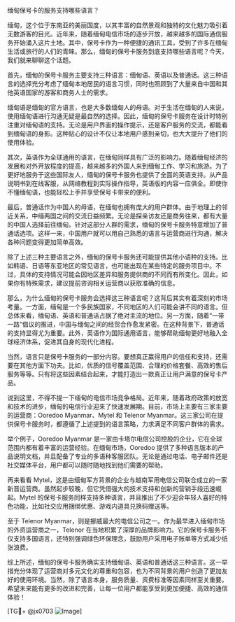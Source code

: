缅甸保号卡的服务支持哪些语言？

缅甸，这个位于东南亚的美丽国度，以其丰富的自然景观和独特的文化魅力吸引着无数游客的目光。近年来，随着缅甸电信市场的逐步开放，越来越多的国际通信服务开始涌入这片土地。其中，保号卡作为一种便捷的通讯工具，受到了许多在缅甸生活或旅行的人们的青睐。那么，缅甸的保号卡服务到底支持哪些语言呢？今天，我们就来聊聊这个话题。

首先，缅甸的保号卡服务主要支持三种语言：缅甸语、英语以及普通话。这三种语言的选择充分考虑了缅甸本地居民的语言习惯，同时也照顾到了大量来自中国和其他英语国家的游客和商务人士的需求。

缅甸语是缅甸的官方语言，也是大多数缅甸人的母语。对于生活在缅甸的人来说，使用缅甸语进行沟通无疑是最自然的选择。因此，缅甸的保号卡服务在设计时特别注重对缅甸语的支持。无论是用户界面的操作提示，还是客户服务的交流，都能看到缅甸语的身影。这种贴心的设计不仅让本地用户感到亲切，也大大提升了他们的使用体验。

其次，英语作为全球通用的语言，在缅甸同样具有广泛的影响力。随着缅甸经济的发展和对外开放程度的提高，越来越多的外国人来到缅甸工作、学习和旅游。为了更好地服务于这些国际友人，缅甸的保号卡服务也提供了全面的英语支持。从产品说明书到在线客服，从网络教程到实际操作指导，英语版的内容一应俱全。即使你不懂缅甸语，也能轻松上手并享受保号卡带来的便利。

最后，普通话作为中国人的母语，在缅甸也拥有庞大的用户群体。由于地理上的邻近关系，中缅两国之间的交流日益频繁。无论是探亲访友还是商务往来，都有大量的中国人选择前往缅甸。针对这部分人群的需求，缅甸的保号卡服务特意增加了普通话选项。这样一来，中国用户就可以用自己熟悉的语言与运营商进行沟通，解决各种问题变得更加简单高效。

除了上述三种主要语言之外，缅甸的保号卡服务还可能提供其他小语种的支持。比如韩语、日语等东亚地区的常见语言，也可能出现在某些特定的服务项目中。不过，具体的支持情况可能会因地区差异和服务提供商的不同而有所变化。因此，如果你有特殊需求，建议提前咨询相关运营商以获取准确的信息。

那么，为什么缅甸的保号卡服务会选择这三种语言呢？这背后其实有着深刻的市场考量。一方面，缅甸是一个多民族国家，不同地区的人们可能会讲不同的语言。但总体来看，缅甸语、英语和普通话占据了绝对主流的地位。另一方面，随着“一带一路”倡议的推进，中国与缅甸之间的经贸合作愈发紧密。在这种背景下，普通话的支持显得尤为重要。此外，英语作为国际通用语言，能够帮助缅甸更好地融入全球经济体系，促进其自身的现代化进程。

当然，语言只是保号卡服务的一部分内容。要想真正赢得用户的信任和支持，还需要在其他方面下功夫。比如，优质的信号覆盖范围、合理的价格套餐、高效的售后服务等等。只有将这些因素结合起来，才能打造出一款真正让用户满意的保号卡产品。

说到这里，不得不提一下缅甸的电信市场竞争格局。近年来，随着政府政策的放宽和技术的进步，缅甸的电信行业迎来了快速发展期。目前，市场上主要有三家主要的运营商：Ooredoo Myanmar、Mytel 和 Telenor Myanmar。这三家公司在提供保号卡服务时，都遵循了上述提到的语言策略，力求满足不同客户群体的需求。

举个例子，Ooredoo Myanmar 是一家由卡塔尔电信公司控股的企业，它在全球范围内都有着丰富的运营经验。在缅甸市场，Ooredoo 提供了多种语言版本的产品说明文档，并且配备了专业的多语种客服团队。无论是通过电话、电子邮件还是社交媒体平台，用户都可以随时随地找到他们需要的帮助。

再来看看 Mytel，这是由缅甸军方背景的企业与越南军用电信公司联合成立的一家新晋运营商。虽然起步较晚，但它凭借强大的技术支持和创新的营销手段迅速崛起。Mytel 的保号卡服务同样支持多种语言，并且推出了不少迎合年轻人喜好的特色功能，比如社交应用捆绑优惠、游戏内道具兑换码赠送等。

至于 Telenor Myanmar，则是挪威最大的电信公司之一。作为最早进入缅甸市场的外资运营商之一，Telenor 在当地积累了深厚的品牌影响力。它的保号卡服务不仅支持多国语言，还特别强调绿色环保理念，鼓励用户采用电子账单等方式减少纸张浪费。

综上所述，缅甸的保号卡服务确实支持缅甸语、英语和普通话这三种语言。这一举措充分体现了运营商对多元文化的尊重和包容，也为不同背景的用户创造了更加友好的使用环境。当然，除了语言本身，服务质量、资费标准等因素同样至关重要。希望未来能有更多的改进和完善，让每一位用户都能享受到更加便捷、高效的通信体验！

[TG💪+ @jx0703 ![Image](https://github.com/user-attachments/assets/dbca1d08-cadb-493c-b0ec-ad6f7a83f270)]